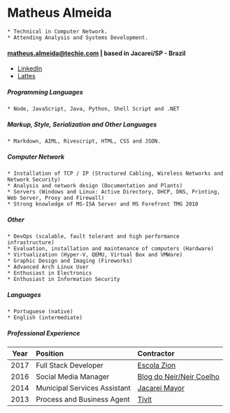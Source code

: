 Matheus Almeida
===============
>
    * Technical in Computer Network.
    * Attending Analysis and Systems Development.

#### matheus.almeida@techie.com | based in Jacareí/SP - Brazil

* [LinkedIn](https://goo.gl/bbhRPB)
* [Lattes](http://goo.gl/fZGbEL)

##### Programming Languages
> 
    * Node, JavaScript, Java, Python, Shell Script and .NET

##### Markup, Style, Serialization and Other Languages
>
    * Markdown, AIML, Rivescript, HTML, CSS and JSON.

##### Computer Network
>
    * Installation of TCP / IP (Structured Cabling, Wireless Networks and Network Security)
    * Analysis and network design (Documentation and Plants)
    * Servers (Windows and Linux: Active Directory, DHCP, DNS, Printing, Web Server, Proxy and Firewall)
    * Strong knowledge of MS-ISA Server and MS Forefront TMG 2010
    
##### Other
>
    * DevOps (scalable, fault tolerant and high performance infrastructure)
    * Evaluation, installation and maintenance of computers (Hardware)
    * Virtualization (Hyper-V, QEMU, Virtual Box and VMWare)
    * Graphic Design and Imaging (Fireworks)
    * Advanced Arch Linux User
    * Enthusiast in Electronics
    * Enthusiast in Information Security
    
##### Languages
>
    * Portuguese (native)
    * English (intermediate)
    
##### Professional Experience

| Year | Position                     | Contractor                 |
| :--: | :----------------------------|:-------------------------- |
| 2017 | Full Stack Developer         | [Escola Zion](http://www.escolazion.com/)             |
| 2016 | Social Media Manager         | [Blog do Neir/Neir Coelho](http://blogdoneir.com.br/) |
| 2014 | Municipal Services Assistant | [Jacareí Mayor](http://www.jacarei.sp.gov.br/)        |
| 2013 | Process and Business Agent   | [Tivit](http://www.tivit.com.br/)                     |
